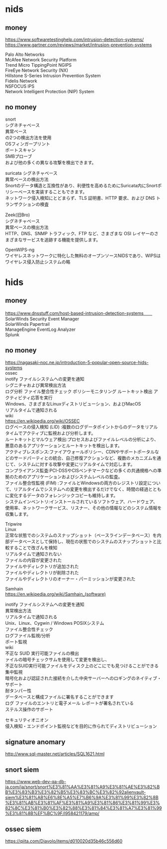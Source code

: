 # nids

## money

https://www.softwaretestinghelp.com/intrusion-detection-systems/
https://www.gartner.com/reviews/market/intrusion-prevention-systems

Palo Alto Networks  
McAfee Network Security Platform  
Trend Micro TippingPoint NGIPS  
FireEye Network Security (NX)  
Hillstone S-Series Intrusion Prevention System  
Fidelis Network  
NSFOCUS IPS  
Network Intelligent Protection (NIP) System  

## no money

snort  
シグネチャベース  
異常ベース  
の2つの検出方法を使用  
OSフィンガープリント  
ポートスキャン  
SMBプローブ  
および他の多くの異なる攻撃を検出できます。  

suricata
シグネチャベース  
異常ベースの検出方法  
Snortのデータ構造と互換性があり、利便性を高めるためにSuricata内にSnortポリシーベースを実装することもできます。  
ネットワーク侵入検知にとどまらず、TLS 証明書、HTTP 要求、および DNS トランザクションの検査  

Zeek(旧Bro)  
シグネチャベース  
異常ベースの検出方法  
HTTP、DNS、SNMP トラフィック、FTP など、さまざまな OSI レイヤーのさまざまなサービスを追跡する機能を提供します。  

 OpenWIPS-ng  
 ワイヤレスネットワークに特化した無料のオープンソースNIDSであり、WIPSはワイヤレス侵入防止システムの略  
 
# hids

## money

https://www.dnsstuff.com/host-based-intrusion-detection-systems　　 
SolarWinds Security Event Manager  
SolarWinds Papertrail  
ManageEngine EventLog Analyzer  
Splunk  

## no money
https://nagasaki-noc.ne.jp/introduction-5-popular-open-source-hids-systems  
ossec  
inotify ファイルシステムへの変更を通知   
シグニチャおよび異常検出方法  
ログ分析
ファイル整合性チェック
ポリシーモニタリング
ルートキット検出
アクティビティ応答を実行  
Windows、さまざまなLinuxディストリビューション、およびMacOS  
リアルタイムで通知される  
wiki  
https://en.wikipedia.org/wiki/OSSEC  
ログベースの侵入検知 (LID) :複数のログデータポイントからのデータをリアルタイムでアクティブに監視および分析します。  
ルートキットとマルウェア検出:プロセスおよびファイルレベルの分析により、悪意のあるアプリケーションとルートキットを検出します。  
アクティブレスポンス:ファイアウォールポリシー、CDNやサポートポータルなどのサードパーティとの統合、自己修復アクションなど、複数のメカニズムを通じて、システムに対する攻撃や変更にリアルタイムで対応します。  
コンプライアンス監査:PCI-DSSやCISベンチマークなどの多くの共通規格への準拠のためのアプリケーションおよびシステムレベルの監査。  
ファイル整合性監視 (FIM) :ファイルとWindowsの両方のレジストリ設定について、リアルタイムでシステムへの変更を検出するだけでなく、時間の経過とともに変化するデータのフォレンジックコピーも維持します。  
システムインベントリ:インストールされているソフトウェア、ハードウェア、使用率、ネットワークサービス、リスナー、その他の情報などのシステム情報を収集します。  
  
Tripwire  
Linux  
正常な状態でのシステムのスナップショット（ベースラインデータベース）を内部データベースとして保持し、現在の状態でのシステムのスナップショットと比較することで改ざんを検知  
リアルタイムで通知されない  
ファイルの内容が変更された  
ファイルやディレクトリが追加された  
ファイルやディレクトリが削除された  
ファイルやディレクトリのオーナー・パーミッションが変更された  


Samhain  
https://en.wikipedia.org/wiki/Samhain_(software)  

inotify ファイルシステムへの変更を通知  
異常検出方法  
リアルタイムで通知される  
Unix、Linux、Cygwin / Windows POSIXシステム  
ファイル整合性チェック  
ログファイル監視/分析  
ポート監視  
wiki  
不正な SUID 実行可能ファイルの検出    
ァイルの暗号チェックサムを使用して変更を検出し、  
不正なSUID実行可能ファイルをディスク上のどこにでも見つけることができる  
集中監視  
暗号化および認証された接続を介した中央サーバーへのロギングのネイティブ・サポート  
耐タンパー性  
データベースと構成ファイルに署名することができます  
ログ ファイルのエントリと電子メール レポートが署名されている  
ステルス操作のサポート  


セキュリティオニオン  
侵入検知・エンドポイント監視などを目的に作られてディストリビューション  

## signature anomary
http://www.sql-master.net/articles/SQL1621.html

## snort siem
https://www.web-dev-qa-db-ja.com/ja/snort/snort%E3%81%AA%E3%81%A9%E3%81%AE%E3%82%BB%E3%83%B3%E3%82%B5%E3%83%BC%E3%82%92alienvault-siem%E3%81%AB%E6%8E%A5%E7%B6%9A%E3%81%99%E3%82%8B%E3%81%AB%E3%81%AF%E3%81%A9%E3%81%86%E3%81%99%E3%82%8C%E3%81%B0%E3%82%88%E3%81%84%E3%81%A7%E3%81%99%E3%81%8B%EF%BC%9F/l958421179/amp/  

## ossec siem
https://qiita.com/Diavolo/items/d010020d35b46c556d60
